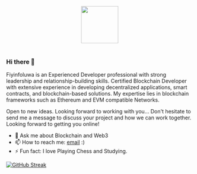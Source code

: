 <div id="header" align="center">
  <img src="https://media.giphy.com/media/M9gbBd9nbDrOTu1Mqx/giphy.gif" width="100"/>
</div>

<br />



### Hi there 👋


Fiyinfoluwa is an Experienced Developer professional with strong leadership and relationship-building skills. Certified Blockchain Developer with extensive experience in developing decentralized applications, smart contracts, and blockchain-based solutions. My expertise lies in blockchain frameworks such as Ethereum and EVM compatible Networks.

Open to new ideas. Looking forward to working with you...
Don't hesitate to send me a message to discuss your project and how we can work together. Looking forward to getting you online!

 

- 💬 Ask me about Blockchain and Web3
- 📫 How to reach me: [email](mailto:ebbieaden@gmail.com) :)
- ⚡ Fun fact: I love Playing Chess and Studying.


[![GitHub Streak](https://github-readme-streak-stats.herokuapp.com/?user=blackalbino01&theme=dark)](https://git.io/streak-stats)



